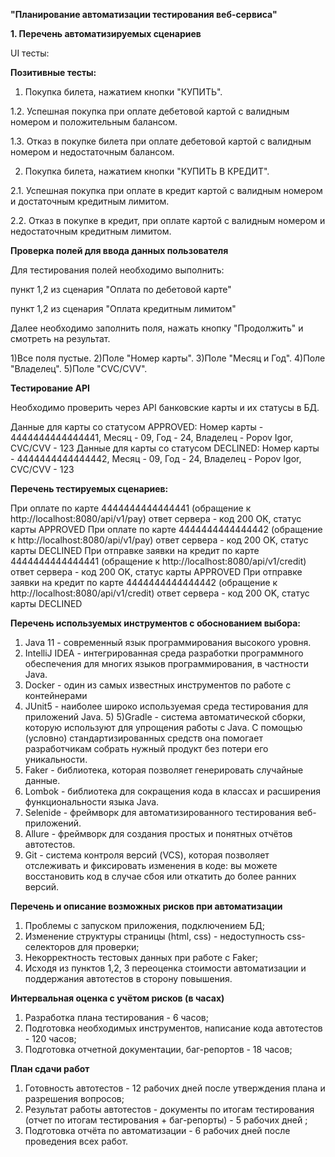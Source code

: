 **"Планирование автоматизации тестирования веб-сервиса"**

**1. Перечень автоматизируемых сценариев**

UI тесты:

**Позитивные тесты:**

1. Покупка билета, нажатием кнопки "КУПИТЬ". 

1.2. Успешная покупка при оплате дебетовой картой с валидным номером и положительным балансом.

1.3. Отказ в покупке билета при оплате дебетовой картой с валидным номером и недостаточным балансом.

2. Покупка билета, нажатием кнопки "КУПИТЬ В КРЕДИТ".

2.1. Успешная покупка при оплате в кредит картой с валидным номером и достаточным кредитным лимитом.

2.2. Отказ в покупке в кредит, при оплате картой с валидным номером и недостаточным кредитным лимитом.


**Проверка полей для ввода данных пользователя**

Для тестирования полей необходимо выполнить:

пункт 1,2 из сценария "Оплата по дебетовой карте"

пункт 1,2 из сценария "Оплата кредитным лимитом"

Далее необходимо заполнить поля, нажать кнопку "Продолжить" и смотреть на результат.


1)Все поля пустые.
2)Поле "Номер карты".
3)Поле "Месяц и Год".
4)Поле "Владелец".
5)Поле "CVC/CVV".

**Тестирование API**

Необходимо проверить через API банковские карты и их статусы в БД.

Данные для карты со статусом APPROVED: 
Номер карты - 4444444444444441, Месяц - 09, Год - 24, Владелец - Popov Igor, CVC/CVV - 123 
Данные для карты со статусом DECLINED: 
Номер карты - 4444444444444442, Месяц - 09, Год - 24, Владелец - Popov Igor, CVC/CVV - 123

**Перечень тестируемых сценариев:**

При оплате по карте 4444444444444441 (обращение к http://localhost:8080/api/v1/pay) ответ сервера - код 200 OK, статус карты APPROVED
При оплате по карте 4444444444444442 (обращение к http://localhost:8080/api/v1/pay) ответ сервера - код 200 OK, статус карты DECLINED
При отправке заявки на кредит по карте 4444444444444441 (обращение к http://localhost:8080/api/v1/credit) ответ сервера - код 200 OK, статус карты APPROVED
При отправке заявки на кредит по карте 4444444444444442 (обращение к http://localhost:8080/api/v1/credit) ответ сервера - код 200 OK, статус карты DECLINED


**Перечень используемых инструментов с обоснованием выбора:**
   
   1) Java 11 - современный язык программирования высокого уровня.
   2) IntelliJ IDEA - интегрированная среда разработки программного обеспечения для многих языков программирования, в частности Java.
   3) Docker - один из самых известных инструментов по работе с контейнерами
   4) JUnit5 - наиболее широко используемая среда тестирования для приложений Java. 5)
      5)Gradle - система автоматической сборки, которую используют для упрощения работы с Java. С помощью (условно) стандартизированных средств она помогает разработчикам собрать нужный продукт без потери его уникальности.
   6) Faker - библиотека, которая позволяет генерировать случайные данные.
   7) Lombok - библиотека для сокращения кода в классах и расширения функциональности языка Java.
   8) Selenide - фреймворк для автоматизированного тестирования веб-приложений.
   9) Allure - фреймворк для создания простых и понятных отчётов автотестов.
   10) Git - система контроля версий (VCS), которая позволяет отслеживать и фиксировать изменения в коде: вы можете восстановить код в случае сбоя или откатить до более ранних версий.
    


 **Перечень и описание возможных рисков при автоматизации**


   1) Проблемы с запуском приложения, подключением БД;
   2) Изменение структуры страницы (html, css) - недоступность css-селекторов для проверки;
   3) Некорректность тестовых данных при работе с Faker;
   4) Исходя из пунктов 1,2, 3 переоценка стоимости автоматизации и поддержания автотестов в сторону повышения.


   **Интервальная оценка с учётом рисков (в часах)**
   
   1) Разработка плана тестирования - 6 часов;
   2) Подготовка необходимых инструментов, написание кода автотестов - 120 часов;
   3) Подготовка отчетной документации, баг-репортов - 18 часов;
   
   **План сдачи работ**
   
   1) Готовность автотестов - 12 рабочих дней после утверждения плана и разрешения вопросов;
   2) Результат работы автотестов - документы по итогам тестирования (отчет по итогам тестирования + баг-репорты) - 5 рабочих дней ;
   3) Подготовка отчёта по автоматизации - 6 рабочих дней после проведения всех работ.



